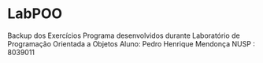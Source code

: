 # LabPOO
Backup dos Exercícios Programa desenvolvidos durante Laboratório de Programação Orientada a Objetos
Aluno: Pedro Henrique Mendonça
NUSP : 8039011
